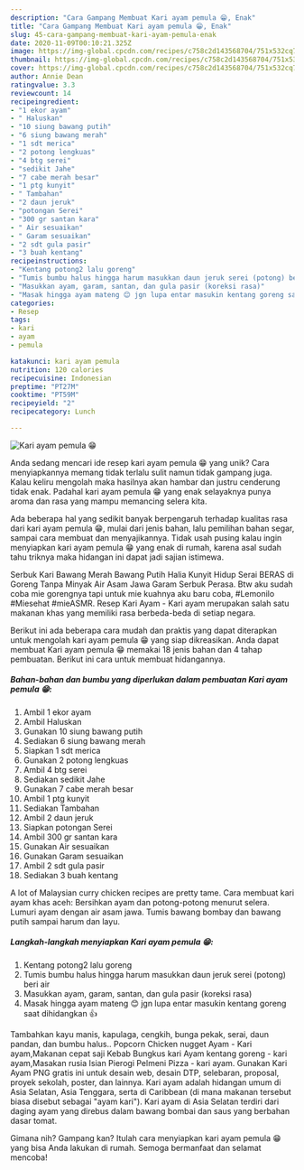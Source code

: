 ```yaml
---
description: "Cara Gampang Membuat Kari ayam pemula 😁, Enak"
title: "Cara Gampang Membuat Kari ayam pemula 😁, Enak"
slug: 45-cara-gampang-membuat-kari-ayam-pemula-enak
date: 2020-11-09T00:10:21.325Z
image: https://img-global.cpcdn.com/recipes/c758c2d143568704/751x532cq70/kari-ayam-pemula-😁-foto-resep-utama.jpg
thumbnail: https://img-global.cpcdn.com/recipes/c758c2d143568704/751x532cq70/kari-ayam-pemula-😁-foto-resep-utama.jpg
cover: https://img-global.cpcdn.com/recipes/c758c2d143568704/751x532cq70/kari-ayam-pemula-😁-foto-resep-utama.jpg
author: Annie Dean
ratingvalue: 3.3
reviewcount: 14
recipeingredient:
- "1 ekor ayam"
- " Haluskan"
- "10 siung bawang putih"
- "6 siung bawang merah"
- "1 sdt merica"
- "2 potong lengkuas"
- "4 btg serei"
- "sedikit Jahe"
- "7 cabe merah besar"
- "1 ptg kunyit"
- " Tambahan"
- "2 daun jeruk"
- "potongan Serei"
- "300 gr santan kara"
- " Air sesuaikan"
- " Garam sesuaikan"
- "2 sdt gula pasir"
- "3 buah kentang"
recipeinstructions:
- "Kentang potong2 lalu goreng"
- "Tumis bumbu halus hingga harum masukkan daun jeruk serei (potong) beri air"
- "Masukkan ayam, garam, santan, dan gula pasir (koreksi rasa)"
- "Masak hingga ayam mateng 😊 jgn lupa entar masukin kentang goreng saat dihidangkan 👍"
categories:
- Resep
tags:
- kari
- ayam
- pemula

katakunci: kari ayam pemula 
nutrition: 120 calories
recipecuisine: Indonesian
preptime: "PT27M"
cooktime: "PT59M"
recipeyield: "2"
recipecategory: Lunch

---
```



![Kari ayam pemula 😁](https://img-global.cpcdn.com/recipes/c758c2d143568704/751x532cq70/kari-ayam-pemula-😁-foto-resep-utama.jpg)

Anda sedang mencari ide resep kari ayam pemula 😁 yang unik? Cara menyiapkannya memang tidak terlalu sulit namun tidak gampang juga. Kalau keliru mengolah maka hasilnya akan hambar dan justru cenderung tidak enak. Padahal kari ayam pemula 😁 yang enak selayaknya punya aroma dan rasa yang mampu memancing selera kita.

Ada beberapa hal yang sedikit banyak berpengaruh terhadap kualitas rasa dari kari ayam pemula 😁, mulai dari jenis bahan, lalu pemilihan bahan segar, sampai cara membuat dan menyajikannya. Tidak usah pusing kalau ingin menyiapkan kari ayam pemula 😁 yang enak di rumah, karena asal sudah tahu triknya maka hidangan ini dapat jadi sajian istimewa.

Serbuk Kari Bawang Merah Bawang Putih Halia Kunyit Hidup Serai BERAS di Goreng Tanpa Minyak Air Asam Jawa Garam Serbuk Perasa. Btw aku sudah coba mie gorengnya tapi untuk mie kuahnya aku baru coba, #Lemonilo #Miesehat #mieASMR. Resep Kari Ayam - Kari ayam merupakan salah satu makanan khas yang memiliki rasa berbeda-beda di setiap negara.


Berikut ini ada beberapa cara mudah dan praktis yang dapat diterapkan untuk mengolah kari ayam pemula 😁 yang siap dikreasikan. Anda dapat membuat Kari ayam pemula 😁 memakai 18 jenis bahan dan 4 tahap pembuatan. Berikut ini cara untuk membuat hidangannya.

<!--inarticleads1-->

##### Bahan-bahan dan bumbu yang diperlukan dalam pembuatan Kari ayam pemula 😁:

1. Ambil 1 ekor ayam
1. Ambil  Haluskan
1. Gunakan 10 siung bawang putih
1. Sediakan 6 siung bawang merah
1. Siapkan 1 sdt merica
1. Gunakan 2 potong lengkuas
1. Ambil 4 btg serei
1. Sediakan sedikit Jahe
1. Gunakan 7 cabe merah besar
1. Ambil 1 ptg kunyit
1. Sediakan  Tambahan
1. Ambil 2 daun jeruk
1. Siapkan potongan Serei
1. Ambil 300 gr santan kara
1. Gunakan  Air sesuaikan
1. Gunakan  Garam sesuaikan
1. Ambil 2 sdt gula pasir
1. Sediakan 3 buah kentang


A lot of Malaysian curry chicken recipes are pretty tame. Cara membuat kari ayam khas aceh: Bersihkan ayam dan potong-potong menurut selera. Lumuri ayam dengan air asam jawa. Tumis bawang bombay dan bawang putih sampai harum dan layu. 

<!--inarticleads2-->

##### Langkah-langkah menyiapkan Kari ayam pemula 😁:

1. Kentang potong2 lalu goreng
1. Tumis bumbu halus hingga harum masukkan daun jeruk serei (potong) beri air
1. Masukkan ayam, garam, santan, dan gula pasir (koreksi rasa)
1. Masak hingga ayam mateng 😊 jgn lupa entar masukin kentang goreng saat dihidangkan 👍


Tambahkan kayu manis, kapulaga, cengkih, bunga pekak, serai, daun pandan, dan bumbu halus.. Popcorn Chicken nugget Ayam - Kari ayam,Makanan cepat saji Kebab Bungkus kari Ayam kentang goreng - kari ayam,Masakan rusia Isian Pierogi Pelmeni Pizza - kari ayam. Gunakan Kari Ayam PNG gratis ini untuk desain web, desain DTP, selebaran, proposal, proyek sekolah, poster, dan lainnya. Kari ayam adalah hidangan umum di Asia Selatan, Asia Tenggara, serta di Caribbean (di mana makanan tersebut biasa disebut sebagai &#34;ayam kari&#34;). Kari ayam di Asia Selatan terdiri dari daging ayam yang direbus dalam bawang bombai dan saus yang berbahan dasar tomat. 

Gimana nih? Gampang kan? Itulah cara menyiapkan kari ayam pemula 😁 yang bisa Anda lakukan di rumah. Semoga bermanfaat dan selamat mencoba!
